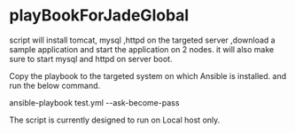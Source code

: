 # playBookForJadeGlobal
script will install tomcat, mysql ,httpd on the targeted server ,download a sample application and start the application on 2 nodes. it will also make sure to start mysql and httpd on server boot.


Copy the playbook to the targeted system on which Ansible is installed.
and run the below command.

ansible-playbook test.yml --ask-become-pass

The script is currently designed to run on Local host only.

